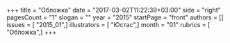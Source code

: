 +++
title = "Обложка"
date = "2017-03-02T11:22:39+03:00"
side = "right"
pagesCount = "1"
slogan = ""
year = "2015"
startPage = "front"
authors = []
issues = [ "2015_01",]
illustrators = [ "Юстас",]
month = "01"
rubrics = [ "Обложка",]
+++
